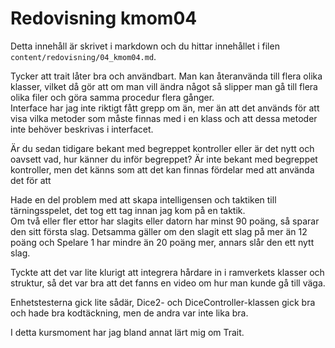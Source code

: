 ---
---
Redovisning kmom04
=========================

Detta innehåll är skrivet i markdown och du hittar innehållet i filen `content/redovisning/04_kmom04.md`.

Tycker att trait låter bra och användbart. Man kan återanvända till flera olika klasser, vilket då gör att om man vill ändra något så slipper man gå till flera olika filer och göra samma procedur flera gånger.
<br>Interface har jag inte riktigt fått grepp om än, mer än att det används för att visa vilka metoder som måste finnas med i en klass och att dessa metoder inte behöver beskrivas i interfacet.

Är du sedan tidigare bekant med begreppet kontroller eller är det nytt och oavsett vad, hur känner du inför begreppet?
Är inte bekant med begreppet kontroller, men det känns som att det kan finnas fördelar med att använda det för att

Hade en del problem med att skapa intelligensen och taktiken till tärningsspelet, det tog ett tag innan jag kom på en taktik.
<br>Om två eller fler ettor har slagits eller datorn har minst 90 poäng, så sparar den sitt första slag. Detsamma gäller om den slagit ett slag på mer än 12 poäng och Spelare 1 har mindre än 20 poäng mer, annars slår den ett nytt slag.

Tyckte att det var lite klurigt att integrera hårdare in i ramverkets klasser och struktur, så det var bra att det fanns en video om hur man kunde gå till väga.

Enhetstesterna gick lite sådär, Dice2- och DiceController-klassen gick bra och hade bra kodtäckning, men de andra var inte lika bra.

I detta kursmoment har jag bland annat lärt mig om Trait.
